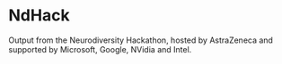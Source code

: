 # NdHack
Output from the Neurodiversity Hackathon, hosted by AstraZeneca and supported by Microsoft, Google, NVidia and Intel.
